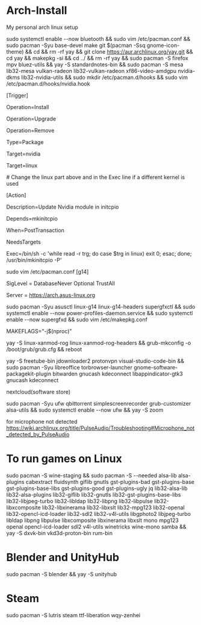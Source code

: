 # Arch-Install
My personal arch linux setup

sudo systemctl enable --now bluetooth && sudo vim /etc/pacman.conf && sudo pacman -Syu base-devel make git $(pacman -Ssq gnome-icon-theme) && cd && rm -rf yay && git clone https://aur.archlinux.org/yay.git && cd yay && makepkg -si && cd ../ && rm -rf yay && sudo pacman -S firefox mpv bluez-utils && yay -S standardnotes-bin && sudo pacman -S mesa lib32-mesa	vulkan-radeon	lib32-vulkan-radeon	xf86-video-amdgpu nvidia-dkms lib32-nvidia-utils && sudo mkdir /etc/pacman.d/hooks && sudo vim /etc/pacman.d/hooks/nvidia.hook

[Trigger]

Operation=Install

Operation=Upgrade

Operation=Remove

Type=Package

Target=nvidia

Target=linux

\# Change the linux part above and in the Exec line if a different kernel is used

[Action]

Description=Update Nvidia module in initcpio

Depends=mkinitcpio

When=PostTransaction

NeedsTargets

Exec=/bin/sh -c 'while read -r trg; do case $trg in linux) exit 0; esac; done; /usr/bin/mkinitcpio -P'



sudo vim /etc/pacman.conf
[g14]

SigLevel = DatabaseNever Optional TrustAll

Server = https://arch.asus-linux.org

sudo pacman -Syu asusctl linux-g14	linux-g14-headers supergfxctl && sudo systemctl enable --now power-profiles-daemon.service && sudo systemctl enable --now supergfxd && sudo vim /etc/makepkg.conf

MAKEFLAGS="-j$(nproc)"

yay -S linux-xanmod-rog linux-xanmod-rog-headers && grub-mkconfig -o /boot/grub/grub.cfg && reboot

yay -S freetube-bin jdownloader2 protonvpn visual-studio-code-bin && sudo pacman -Syu libreoffice torbrowser-launcher gnome-software-packagekit-plugin bitwarden gnucash kdeconnect libappindicator-gtk3 gnucash kdeconnect  

nextcloud(software store)

sudo pacman -Syu ufw qbittorrent simplescreenrecorder grub-customizer alsa-utils && sudo systemctl enable --now ufw && yay -S zoom

for microphone not detected	https://wiki.archlinux.org/title/PulseAudio/Troubleshooting#Microphone_not_detected_by_PulseAudio

# To run games on Linux
sudo pacman -S wine-staging && sudo pacman -S --needed alsa-lib alsa-plugins cabextract fluidsynth giflib gnutls gst-plugins-bad gst-plugins-base gst-plugins-base-libs gst-plugins-good gst-plugins-ugly jq lib32-alsa-lib lib32-alsa-plugins lib32-giflib lib32-gnutls lib32-gst-plugins-base-libs lib32-libjpeg-turbo lib32-libldap lib32-libpng lib32-libpulse lib32-libxcomposite lib32-libxinerama lib32-libxslt lib32-mpg123 lib32-openal lib32-opencl-icd-loader lib32-sdl2 lib32-v4l-utils libgphoto2 libjpeg-turbo libldap libpng libpulse libxcomposite libxinerama libxslt mono mpg123 openal opencl-icd-loader sdl2 v4l-utils winetricks wine-mono samba && yay -S dxvk-bin vkd3d-proton-bin rum-bin

# Blender and UnityHub
sudo pacman -S blender && yay -S unityhub

# Steam
sudo pacman -S lutris steam ttf-liberation wqy-zenhei
